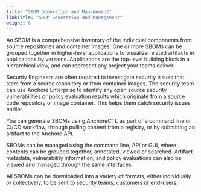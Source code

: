 ```yaml
---
title: "SBOM Generation and Management"
linkTitle: "SBOM Generation and Management"
weight: 6
---
```


An SBOM is a comprehensive inventory of the individual components from source repositories and container images. One or more SBOMs can be grouped together in higher-level applications to visualize related artifacts in applications by versions. Applications are the top-level building block in a hierarchical view, and can represent any project your teams deliver.

Security Engineers are often required to investigate security issues that stem from a source repository or from container images. The security team can use Anchore Enterprise to identify any open source security vulnerabilities or policy evaluation results which originate from a source code repository or image container. This helps them catch security issues earlier. 

You can generate SBOMs using AnchoreCTL as part of a command line or CI/CD workflow, through pulling content from a registry, or by submitting an artifact to the Anchore API. 

SBOMs can be managed using the command line, API or GUI, where contents can be grouped together, annotated, viewed or searched. Artifact metadata, vulnerability information, and policy evaluations can also be viewed and managed through the same interfaces.

All SBOMs can be downloaded into a variety of formats, either individually or collectively, to be sent to security teams, customers or end-users.